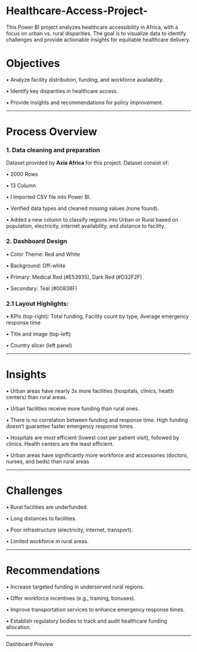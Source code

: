 # Healthcare-Access-Project-
This Power BI project analyzes healthcare accessibility in Africa, with a focus on urban vs. rural disparities. The goal is to visualize data to identify challenges and provide actionable insights for equitable healthcare delivery.
# Objectives
• Analyze facility distribution, funding, and workforce availability.

• Identify key disparities in healthcare access.

• Provide insights and recommendations for policy improvement.

___
# Process Overview 

### 1. Data cleaning and preparation 
   Dataset provided by **Axia Africa** for this project. Dataset consist of:
   
• 2000 Rows

• 13 Column

• I Imported CSV file into Power BI.

• Verified data types and cleaned missing values (none found).

• Added a new column to classify regions into Urban or Rural based on population, electricity, internet availability, and distance to facility.

### 2. Dashboard Design
• Color Theme: Red and White

• Background: Off-white

• Primary: Medical Red (#E53935), Dark Red (#D32F2F)

• Secondary: Teal (#00838F)

### 2.1 Layout Highlights:

• KPIs (top-right): Total funding, Facility count by type, Average emergency response time

• Title and image (top-left)

• Country slicer (left panel)

___
# Insights
• Urban areas have nearly 3x more facilities (hospitals, clinics, health centers) than rural areas.

• Urban facilities receive more funding than rural ones.

• There is no correlation between funding and response time. High funding doesn’t guarantee faster emergency response times.

• Hospitals are most efficient (lowest cost per patient visit), followed by clinics. Health centers are the least efficient.

• Urban areas have significantly more workforce and accessories (doctors, nurses, and beds) than rural areas
___

# Challenges 

• Rural facilities are underfunded.

• Long distances to facilities.

• Poor infrastructure (electricity, internet, transport).

• Limited workforce in rural areas.
___

# Recommendations 

• Increase targeted funding in underserved rural regions.

• Offer workforce incentives (e.g., training, bonuses).

• Improve transportation services to enhance emergency response times.

• Establish regulatory bodies to track and audit healthcare funding allocation.
___

Dashboard Preview
